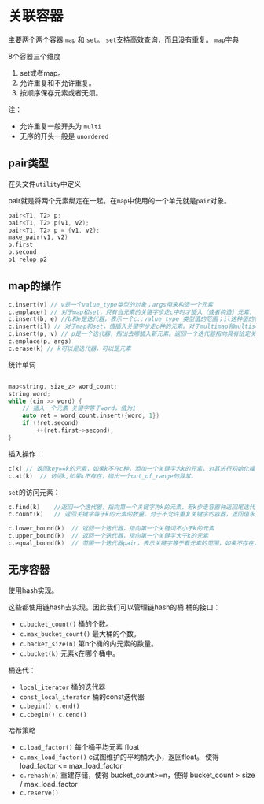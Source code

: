 # 关联容器

主要两个两个容器 `map` 和 `set`。
`set`支持高效查询，而且没有重复。
`map`字典

8个容器三个维度

1. set或者map。
2. 允许重复和不允许重复。
3. 按顺序保存元素或者无须。

注：

+ 允许重复一般开头为 `multi`
+ 无序的开头一般是 `unordered`

## pair类型

在头文件`utility`中定义

pair就是将两个元素绑定在一起。在`map`中使用的一个单元就是`pair`对象。

```cpp
pair<T1, T2> p;
pair<T1, T2> p(v1, v2);
pair<T1, T2> p = {v1, v2};
make_pair(v1, v2)
p.first
p.second
p1 relop p2
```

## map的操作

```cpp
c.insert(v) // v是一个value_type类型的对象；args用来构造一个元素
c.emplace() // 对于map和set，只有当元素的关键字步走c中时才插入（或者构造）元素，函数返回一个pair，包换一个迭代器，指向具有指定关键字的元素，以及一个指令算法插入是否成功的bool值
c.insert(b, e) //b和e是迭代器，表示一个c::value_type 类型值的范围；il这种值的花括号列表。函数返回void
c.insert(il) // 对于map和set，值插入关键字步走c种的元素。对于multimap和multiset，则会插入范围种的每个元素
c.insert(p, v) // p是一个迭代器，指出去哪插入新元素。返回一个迭代器指向具有给定关键字的元素。
c.emplace(p, args)
c.erase(k) // k可以是迭代器，可以是元素 
```

统计单词

```cpp

map<string, size_z> word_count;
string word;
while (cin >> word) {
    // 插入一个元素 关键字等于word，值为1
    auto ret = word_count.insert({word, 1})
    if (!ret.second)
        ++(ret.first->second);
}

```

插入操作：
```cpp
c[k] // 返回key==k的元素，如果k不在c种，添加一个关键字为k的元素，对其进行初始化操作。
c.at(k)  // 访问k,如果k不存在，抛出一个out_of_range的异常。
```

`set`的访问元素：

```cpp
c.find(k)    //返回一个迭代器，指向第一个关键字为k的元素，若k步走容器种返回尾迭代器
c.count(k)   // 返回关键字等于k的元素的数量。对于不允许重复关键字的容器，返回值永远是0或者1

c.lower_bound(k)  // 返回一个迭代器，指向第一个关键词不小于k的元素
c.upper_bound(k)  // 返回一个迭代器，指向第一个关键字大于k的元素
c.equal_bound(k)  // 范围一个迭代器pair，表示关键字等于看元素的范围，如果不存在，两个成员均为c.end()
```

## 无序容器

使用hash实现。

这些都使用链hash去实现。因此我们可以管理链hash的桶
桶的接口：

+ `c.bucket_count()` 桶的个数。
+ `c.max_bucket_count()` 最大桶的个数。
+ `c.backet_size(n)` 第n个桶的内元素的数量。
+ `c.bucket(k)`  元素k在哪个桶中。

桶迭代：

+ `local_iterator` 桶的迭代器
+ `const_local_iterator` 桶的const迭代器
+ `c.begin() c.end()` 
+ `c.cbegin() c.cend()`
  
哈希策略

+ `c.load_factor()` 每个桶平均元素 float
+ `c.max_load_factor()` c试图维护的平均桶大小，返回float。 使得 load_factor <= max_load_factor
+ `c.rehash(n)` 重建存储，使得 bucket_count>=n，使得 bucket_count > size / max_load_factor
+ `c.reserve()` 